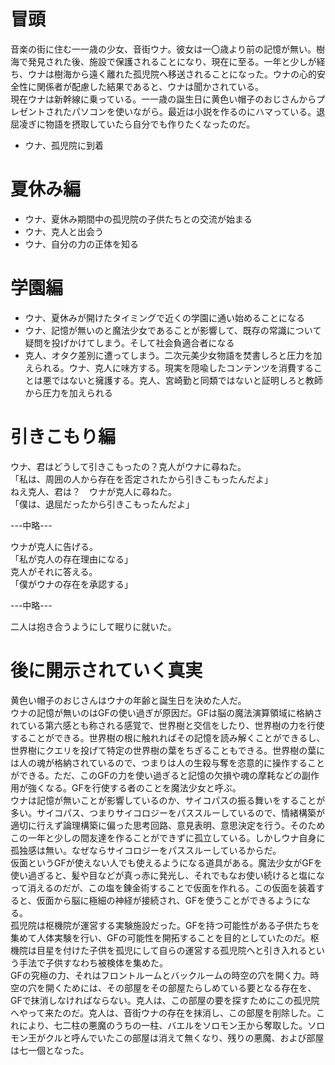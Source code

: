 # 冒頭
音楽の街に住む一一歳の少女、音街ウナ。彼女は一〇歳より前の記憶が無い。樹海で発見された後、施設で保護されることになり、現在に至る。一年と少しが経ち、ウナは樹海から遠く離れた孤児院へ移送されることになった。ウナの心的安全性に関係者が配慮した結果であると、ウナは聞かされている。<br>
現在ウナは新幹線に乗っている。一一歳の誕生日に黄色い帽子のおじさんからプレゼントされたパソコンを使いながら。最近は小説を作るのにハマっている。退屈凌ぎに物語を摂取していたら自分でも作りたくなったのだ。<br>
- ウナ、孤児院に到着

# 夏休み編
- ウナ、夏休み期間中の孤児院の子供たちとの交流が始まる
- ウナ、克人と出会う
- ウナ、自分の力の正体を知る


# 学園編
- ウナ、夏休みが開けたタイミングで近くの学園に通い始めることになる
- ウナ、記憶が無いのと魔法少女であることが影響して、既存の常識について疑問を投げかけてしまう。そして社会負適合者になる
- 克人、オタク差別に遭ってしまう。二次元美少女物語を焚書しろと圧力を加えられる。ウナ、克人に味方する。現実を隠喩したコンテンツを消費することは悪ではないと擁護する。克人、宮崎勤と同類ではないと証明しろと教師から圧力を加えられる

# 引きこもり編
ウナ、君はどうして引きこもったの？克人がウナに尋ねた。<br>
「私は、周囲の人から存在を否定されたから引きこもったんだよ」<br>
ねえ克人、君は？　ウナが克人に尋ねた。<br>
「僕は、退屈だったから引きこもったんだよ」<br>

---中略---

ウナが克人に告げる。<br>
「私が克人の存在理由になる」<br>
克人がそれに答える。<br>
「僕がウナの存在を承認する」<br>

---中略---

二人は抱き合うようにして眠りに就いた。


# 後に開示されていく真実
黄色い帽子のおじさんはウナの年齢と誕生日を決めた人だ。<br>
ウナの記憶が無いのはGFの使い過ぎが原因だ。GFは脳の魔法演算領域に格納されている第六感とも称される感覚で、世界樹と交信をしたり、世界樹の力を行使することができる。世界樹の根に触れればその記憶を読み解くことができるし、世界樹にクエリを投げて特定の世界樹の葉をちぎることもできる。世界樹の葉には人の魂が格納されているので、つまりは人の生殺与奪を恣意的に操作することができる。ただ、このGFの力を使い過ぎると記憶の欠損や魂の摩耗などの副作用が強くなる。GFを行使する者のことを魔法少女と呼ぶ。<br>
ウナは記憶が無いことが影響しているのか、サイコパスの振る舞いをすることが多い。サイコパス、つまりサイコロジーをパススルーしているので、情緒構築が適切に行えず論理構築に偏った思考回路、意見表明、意思決定を行う。そのためこの一年と少しの間友達を作ることができずに孤立している。しかしウナ自身に孤独感は無い。なぜならサイコロジーをパススルーしているからだ。<br>
仮面というGFが使えない人でも使えるようになる道具がある。魔法少女がGFを使い過ぎると、髪や目などが真っ赤に発光し、それでもなお使い続けると塩になって消えるのだが、この塩を錬金術することで仮面を作れる。この仮面を装着すると、仮面から脳に極細の神経が接続され、GFを使うことができるようになる。<br>
孤児院は枢機院が運営する実験施設だった。GFを持つ可能性がある子供たちを集めて人体実験を行い、GFの可能性を開拓することを目的としていたのだ。枢機院は目星を付けた子供を孤児にして自らの運営する孤児院へと引き入れるという手法で子供すなわち被検体を集めた。<br>
GFの究極の力、それはフロントルームとバックルームの時空の穴を開く力。時空の穴を開くためには、その部屋をその部屋たらしめている要となる存在を、GFで抹消しなければならない。克人は、この部屋の要を探すためにこの孤児院へやって来たのだ。克人は、音街ウナの存在を抹消し、この部屋を削除した。これにより、七二柱の悪魔のうちの一柱、バエルをソロモン王から奪取した。ソロモン王がクルと呼んでいたこの部屋は消えて無くなり、残りの悪魔、および部屋は七一個となった。<br>